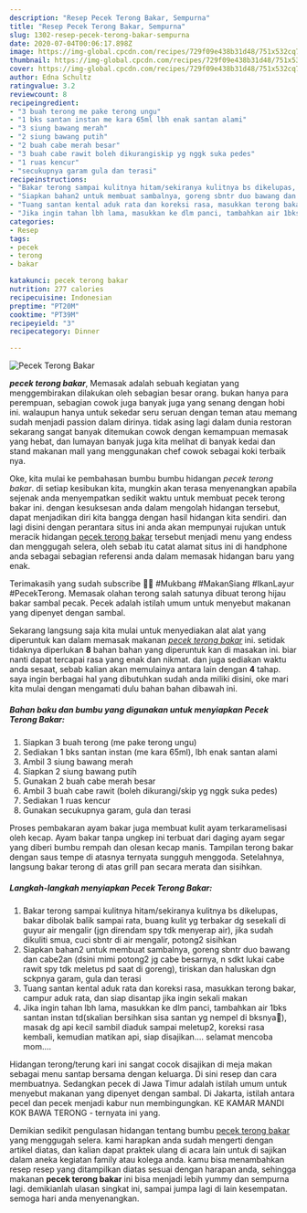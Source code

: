 ```yaml
---
description: "Resep Pecek Terong Bakar, Sempurna"
title: "Resep Pecek Terong Bakar, Sempurna"
slug: 1302-resep-pecek-terong-bakar-sempurna
date: 2020-07-04T00:06:17.898Z
image: https://img-global.cpcdn.com/recipes/729f09e438b31d48/751x532cq70/pecek-terong-bakar-foto-resep-utama.jpg
thumbnail: https://img-global.cpcdn.com/recipes/729f09e438b31d48/751x532cq70/pecek-terong-bakar-foto-resep-utama.jpg
cover: https://img-global.cpcdn.com/recipes/729f09e438b31d48/751x532cq70/pecek-terong-bakar-foto-resep-utama.jpg
author: Edna Schultz
ratingvalue: 3.2
reviewcount: 8
recipeingredient:
- "3 buah terong me pake terong ungu"
- "1 bks santan instan me kara 65ml lbh enak santan alami"
- "3 siung bawang merah"
- "2 siung bawang putih"
- "2 buah cabe merah besar"
- "3 buah cabe rawit boleh dikurangiskip yg nggk suka pedes"
- "1 ruas kencur"
- "secukupnya garam gula dan terasi"
recipeinstructions:
- "Bakar terong sampai kulitnya hitam/sekiranya kulitnya bs dikelupas, bakar dibolak balik sampai rata, buang kulit yg terbakar dg sesekali di guyur air mengalir (jgn direndam spy tdk menyerap air), jika sudah dikuliti smua, cuci sbntr di air mengalir, potong2 sisihkan"
- "Siapkan bahan2 untuk membuat sambalnya, goreng sbntr duo bawang dan cabe2an (dsini mimi potong2 jg cabe besarnya, n sdkt lukai cabe rawit spy tdk meletus pd saat di goreng), tiriskan dan haluskan dgn sckpnya garam, gula dan terasi"
- "Tuang santan kental aduk rata dan koreksi rasa, masukkan terong bakar, campur aduk rata, dan siap disantap jika ingin sekali makan"
- "Jika ingin tahan lbh lama, masukkan ke dlm panci, tambahkan air 1bks santan instan td(skalian bersihkan sisa santan yg nempel di bksnya🤭), masak dg api kecil sambil diaduk sampai meletup2, koreksi rasa kembali, kemudian matikan api, siap disajikan.... selamat mencoba mom...."
categories:
- Resep
tags:
- pecek
- terong
- bakar

katakunci: pecek terong bakar 
nutrition: 277 calories
recipecuisine: Indonesian
preptime: "PT20M"
cooktime: "PT39M"
recipeyield: "3"
recipecategory: Dinner

---
```



![Pecek Terong Bakar](https://img-global.cpcdn.com/recipes/729f09e438b31d48/751x532cq70/pecek-terong-bakar-foto-resep-utama.jpg)

<b><i>pecek terong bakar</i></b>, Memasak adalah sebuah kegiatan yang menggembirakan dilakukan oleh sebagian besar orang. bukan hanya para perempuan, sebagian cowok juga banyak juga yang senang dengan hobi ini. walaupun hanya untuk sekedar seru seruan dengan teman atau memang sudah menjadi passion dalam dirinya. tidak asing lagi dalam dunia restoran sekarang sangat banyak ditemukan cowok dengan kemampuan memasak yang hebat, dan lumayan banyak juga kita melihat di banyak kedai dan stand makanan mall yang menggunakan chef cowok sebagai koki terbaik nya.

Oke, kita mulai ke pembahasan bumbu bumbu hidangan <i>pecek terong bakar</i>. di setiap kesibukan kita, mungkin akan terasa menyenangkan apabila sejenak anda menyempatkan sedikit waktu untuk membuat pecek terong bakar ini. dengan kesuksesan anda dalam mengolah hidangan tersebut, dapat menjadikan diri kita bangga dengan hasil hidangan kita sendiri. dan lagi disini dengan perantara situs ini anda akan mempunyai rujukan untuk meracik hidangan <u>pecek terong bakar</u> tersebut menjadi menu yang endess dan menggugah selera, oleh sebab itu catat alamat situs ini di handphone anda sebagai sebagian referensi anda dalam memasak hidangan baru yang enak.

Terimakasih yang sudah subscribe 🙏🏻 #Mukbang #MakanSiang #IkanLayur #PecekTerong. Memasak olahan terong salah satunya dibuat terong hijau bakar sambal pecak. Pecek adalah istilah umum untuk menyebut makanan yang dipenyet dengan sambal.


Sekarang langsung saja kita mulai untuk menyediakan alat alat yang diperuntuk kan dalam memasak makanan <u><i>pecek terong bakar</i></u> ini. setidak tidaknya diperlukan <b>8</b> bahan bahan yang diperuntuk kan di masakan ini. biar nanti dapat tercapai rasa yang enak dan nikmat. dan juga sediakan waktu anda sesaat, sebab kalian akan memulainya antara lain dengan <b>4</b> tahap. saya ingin berbagai hal yang dibutuhkan sudah anda miliki disini, oke mari kita mulai dengan mengamati dulu bahan bahan dibawah ini.

<!--inarticleads1-->

##### Bahan baku dan bumbu yang digunakan untuk menyiapkan Pecek Terong Bakar:

1. Siapkan 3 buah terong (me pake terong ungu)
1. Sediakan 1 bks santan instan (me kara 65ml), lbh enak santan alami
1. Ambil 3 siung bawang merah
1. Siapkan 2 siung bawang putih
1. Gunakan 2 buah cabe merah besar
1. Ambil 3 buah cabe rawit (boleh dikurangi/skip yg nggk suka pedes)
1. Sediakan 1 ruas kencur
1. Gunakan secukupnya garam, gula dan terasi


Proses pembakaran ayam bakar juga membuat kulit ayam terkaramelisasi oleh kecap. Ayam bakar tanpa ungkep ini terbuat dari daging ayam segar yang diberi bumbu rempah dan olesan kecap manis. Tampilan terong bakar dengan saus tempe di atasnya ternyata sungguh menggoda. Setelahnya, langsung bakar terong di atas grill pan secara merata dan sisihkan. 

<!--inarticleads2-->

##### Langkah-langkah menyiapkan Pecek Terong Bakar:

1. Bakar terong sampai kulitnya hitam/sekiranya kulitnya bs dikelupas, bakar dibolak balik sampai rata, buang kulit yg terbakar dg sesekali di guyur air mengalir (jgn direndam spy tdk menyerap air), jika sudah dikuliti smua, cuci sbntr di air mengalir, potong2 sisihkan
1. Siapkan bahan2 untuk membuat sambalnya, goreng sbntr duo bawang dan cabe2an (dsini mimi potong2 jg cabe besarnya, n sdkt lukai cabe rawit spy tdk meletus pd saat di goreng), tiriskan dan haluskan dgn sckpnya garam, gula dan terasi
1. Tuang santan kental aduk rata dan koreksi rasa, masukkan terong bakar, campur aduk rata, dan siap disantap jika ingin sekali makan
1. Jika ingin tahan lbh lama, masukkan ke dlm panci, tambahkan air 1bks santan instan td(skalian bersihkan sisa santan yg nempel di bksnya🤭), masak dg api kecil sambil diaduk sampai meletup2, koreksi rasa kembali, kemudian matikan api, siap disajikan.... selamat mencoba mom....


Hidangan terong/terung kari ini sangat cocok disajikan di meja makan sebagai menu santap bersama dengan keluarga. Di sini resep dan cara membuatnya. Sedangkan pecek di Jawa Timur adalah istilah umum untuk menyebut makanan yang dipenyet dengan sambal. Di Jakarta, istilah antara pecel dan pecek menjadi kabur nun membingungkan. KE KAMAR MANDI KOK BAWA TERONG - ternyata ini yang. 

Demikian sedikit pengulasan hidangan tentang bumbu <u>pecek terong bakar</u> yang menggugah selera. kami harapkan anda sudah mengerti dengan artikel diatas, dan kalian dapat praktek ulang di acara lain untuk di sajikan dalam aneka kegiatan family atau kolega anda. kamu bisa menambahkan resep resep yang ditampilkan diatas sesuai dengan harapan anda, sehingga makanan <b>pecek terong bakar</b> ini bisa menjadi lebih yummy dan sempurna lagi. demikianlah ulasan singkat ini, sampai jumpa lagi di lain kesempatan. semoga hari anda menyenangkan.
